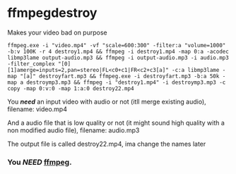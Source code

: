 # ffmpegdestroy
Makes your video bad on purpose

```
ffmpeg.exe -i "video.mp4" -vf "scale=600:300" -filter:a "volume=1000" -b:v 100K -r 4 destroy1.mp4 && ffmpeg -i destroy1.mp4 -map 0:a -acodec libmp3lame output-audio.mp3 && ffmpeg -i output-audio.mp3 -i audio.mp3 -filter_complex "[0][1]amerge=inputs=2,pan=stereo|FL<c0+c1|FR<c2+c3[a]" -c:a libmp3lame -map "[a]" destroyfart.mp3 && ffmpeg.exe -i destroyfart.mp3 -b:a 50k -map a destroymp3.mp3 && ffmpeg -i "destroy1.mp4" -i destroymp3.mp3 -c copy -map 0:v:0 -map 1:a:0 destroy22.mp4
```
You ***need*** an input video with audio or not (itll merge existing audio), filename: video.mp4

And a audio file that is low quality or not (it might sound high quality with a non modified audio file), filename: audio.mp3

The output file is called destroy22.mp4, ima change the names later

### You __***NEED***__ [ffmpeg](https://ffmpeg.org).
